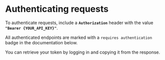 # Authenticating requests

To authenticate requests, include a **`Authorization`** header with the value **`"Bearer {YOUR_API_KEY}"`**.

All authenticated endpoints are marked with a `requires authentication` badge in the documentation below.

You can retrieve your token by logging in and copying it from the response.

